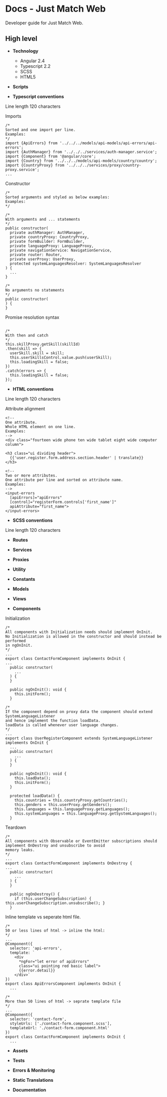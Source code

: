 # Docs - Just Match Web

Developer guide for Just Match Web.

## High level

* __Technology__
  - Angular 2.4
  - Typescript 2.2
  - SCSS
  - HTML5

* __Scripts__

* __Typescript conventions__

Line length 120 characters

Imports
```
/*
Sorted and one import per line.
Examples:
*/
import {ApiErrors} from '../../../models/api-models/api-errors/api-errors';
import {AuthManager} from '../../../services/auth-manager.service';
import {Component} from '@angular/core';
import {Country} from '../../../models/api-models/country/country';
import {CountryProxy} from '../../../services/proxy/country-proxy.service';
...

```

Constructor
```
/*
Sorted arguments and styled as below examples:
Examples:
*/

/*
With arguments and ... statements
*/
public constructor(
  private authManager: AuthManager,
  private countryProxy: CountryProxy,
  private formBuilder: FormBuilder,
  private languageProxy: LanguageProxy,
  private navigationService: NavigationService,
  private router: Router,
  private userProxy: UserProxy,
  protected systemLanguagesResolver: SystemLanguagesResolver
) {
  ...
}

/*
No arguments no statements
*/
public constructor(
) {
}

```

Promise resolution syntax
```

/*
With then and catch
*/
this.skillProxy.getSkill(skillId)
.then(skill => {
  userSkill.skill = skill;
  this.userSkillsControl.value.push(userSkill);
  this.loadingSkill = false;
})
.catch(errors => {
  this.loadingSkill = false;
});
```


* __HTML conventions__

Line length 120 characters

Attribute alignment
```
<!--
One attribute.
Whole HTML element on one line.
Examples:
-->
<div class="fourteen wide phone ten wide tablet eight wide computer column">

<h3 class="ui dividing header">
  {{'user.register.form.address.section.header' | translate}}
</h3>

<!--
Two or more attributes.
One attribute per line and sorted on attribute name.
Examples:
-->
<input-errors
  [apiErrors]="apiErrors"
  [control]="registerForm.controls['first_name']"
  apiAttribute="first_name">
</input-errors>
```


* __SCSS conventions__

Line length 120 characters

* __Routes__

* __Services__

* __Proxies__

* __Utility__

* __Constants__

* __Models__

* __Views__

* __Components__

Initialization

```
/*
All components with Initialization needs should implement OnInit.
No Initialization is allowed in the constructor and should instead be performed
in ngOnInit.
*/
...
export class ContactFormComponent implements OnInit {
...
  public constructor(
    ...
  ) {
  }

  public ngOnInit(): void {
    this.initForm();
  }
```

```
/*
If the component depend on proxy data the component should extend SystemLanguageListener
and hence implement the function loadData.
loadData is called whenever user language changes.
*/
...
export class UserRegisterComponent extends SystemLanguageListener implements OnInit {
  ...
  public constructor(
    ...
  ) {
  }

  public ngOnInit(): void {
    this.loadData();
    this.initForm();
  }

  protected loadData() {
    this.countries = this.countryProxy.getCountries();
    this.genders = this.userProxy.getGenders();
    this.languages = this.languageProxy.getLanguages();
    this.systemLanguages = this.languageProxy.getSystemLanguages();
  }

```

Teardown
```
/*
All components with Observable or EventEmitter subscriptions should implement OnDestroy and unsubscribe to avoid
memory leaks.
*/
...
export class ContactFormComponent implements OnDestroy {
...
  public constructor(
    ...
  ) {
  }

  public ngOnDestroy() {
    if (this.userChangeSubscription) { this.userChangeSubscription.unsubscribe(); }
  }
```


Inline template vs seperate html file.
```
/*
50 or less lines of html -> inline the html:
*/
...
@Component({
  selector: 'api-errors',
  template: `
    <div
      *ngFor="let error of apiErrors"
      class="ui pointing red basic label">
      {{error.detail}}
    </div>`
})
export class ApiErrorsComponent implements OnInit {
  ...

/*
More than 50 lines of html -> seprate template file
*/
...
@Component({
  selector: 'contact-form',
  styleUrls: ['./contact-form.component.scss'],
  templateUrl: './contact-form.component.html'
})
export class ContactFormComponent implements OnInit {
  ...
```

* __Assets__

* __Tests__

* __Errors & Monitoring__

* __Static Translations__

* __Documentation__
